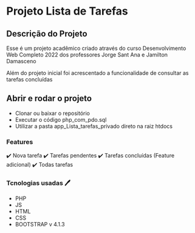 # Projeto Lista de Tarefas

## Descrição do Projeto
Esse é um projeto acadêmico criado através do curso Desenvolvimento Web Completo 2022 dos professores Jorge Sant Ana e Jamilton Damasceno

Além do projeto inicial foi acrescentado a funcionalidade de consultar as tarefas concluídas  

## Abrir e rodar o projeto 

<ul>
    <li> Clonar ou baixar o repositório </li>
    <li> Executar o código php_com_pdo.sql </li>
    <li> Utilizar a pasta app_Lista_tarefas_privado direto na raiz htdocs </li>
</ul>

### Features

✔️ Nova tarefa
✔️ Tarefas pendentes
✔️ Tarefas concluídas (Feature adicional)
✔️ Todas tarefas

### Tcnologias usadas 🖊️
 
- PHP 
- JS
- HTML
- CSS
- BOOTSTRAP v 4.1.3